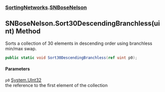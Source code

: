 ### [SortingNetworks](./SortingNetworks.md 'SortingNetworks').[SNBoseNelson](./SortingNetworks-SNBoseNelson.md 'SortingNetworks.SNBoseNelson')
## SNBoseNelson.Sort30DescendingBranchless(uint) Method
Sorts a collection of 30 elements in descending order using branchless min/max swap.  
```csharp
public static void Sort30DescendingBranchless(ref uint p0);
```
#### Parameters
<a name='SortingNetworks-SNBoseNelson-Sort30DescendingBranchless(uint)-p0'></a>
`p0` [System.UInt32](https://docs.microsoft.com/en-us/dotnet/api/System.UInt32 'System.UInt32')  
the reference to the first element of the collection  
  
